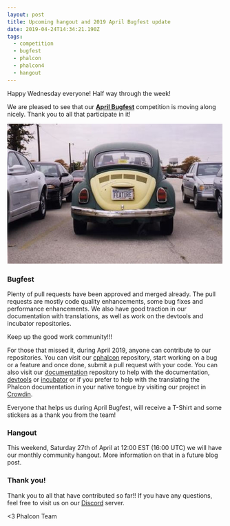 ```yaml
---
layout: post
title: Upcoming hangout and 2019 April Bugfest update
date: 2019-04-24T14:34:21.190Z
tags:
  - competition
  - bugfest
  - phalcon
  - phalcon4
  - hangout
---
```

Happy Wednesday everyone! Half way through the week!

We are pleased to see that our [**April Bugfest**](https://blog.phalcon.io/post/competition-2019-april-bugfest) competition is moving along nicely. Thank you to all that participate in it!
<!--more-->

![](/assets/files/feature.jpg)

### Bugfest
Plenty of pull requests have been approved and merged already. The pull requests are mostly code quality enhancements, some bug fixes and performance enhancements. We also have good traction in our documentation with translations, as well as work on the devtools and incubator repositories.

Keep up the good work community!!!

For those that missed it, during April 2019, anyone can contribute to our repositories. You can visit our [cphalcon](https://github.com/phalcon/cphalcon) repository, start working on a bug or a feature and once done, submit a pull request with your code. You can also visit our [documentation](https://github.com/phalcon/docs) repository to help with the documentation, [devtools](https://github.com/phalcon/devtools) or [incubator](https://github.com/phalcon/incubator) or if you prefer to help with the translating the Phalcon documentation in your native tongue by visiting our project in [Crowdin](https://crowdin.com/project/phalcon-documentation).

Everyone that helps us during April Bugfest, will receive a T-Shirt and some stickers as a thank you from the team!

### Hangout
This weekend, Saturday 27th of April at 12:00 EST (16:00 UTC) we will have our monthly community hangout. More information on that in a future blog post.

### Thank you!
Thank you to all that have contributed so far!! If you have any questions, feel free to visit us on our [Discord](https://phalcon.link/discord) server.

<3 Phalcon Team

